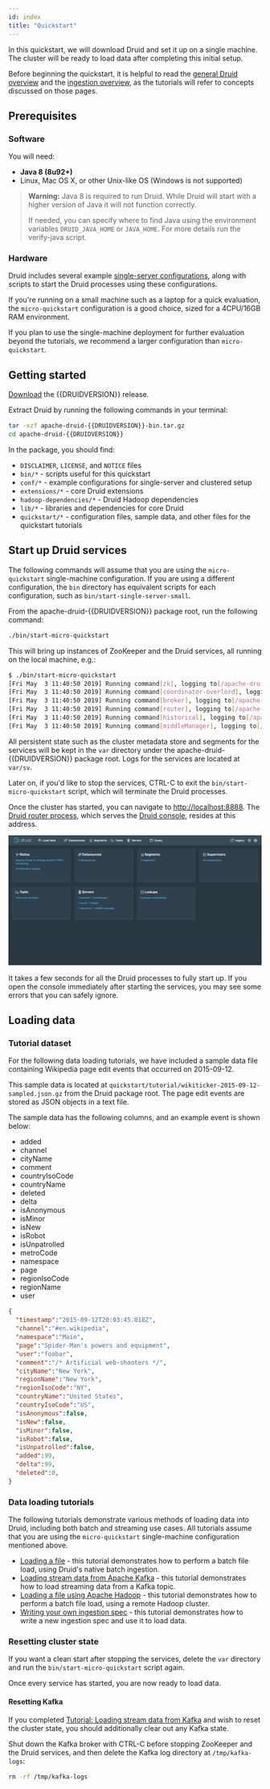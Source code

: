 ```yaml
---
id: index
title: "Quickstart"
---
```


<!--
  ~ Licensed to the Apache Software Foundation (ASF) under one
  ~ or more contributor license agreements.  See the NOTICE file
  ~ distributed with this work for additional information
  ~ regarding copyright ownership.  The ASF licenses this file
  ~ to you under the Apache License, Version 2.0 (the
  ~ "License"); you may not use this file except in compliance
  ~ with the License.  You may obtain a copy of the License at
  ~
  ~   http://www.apache.org/licenses/LICENSE-2.0
  ~
  ~ Unless required by applicable law or agreed to in writing,
  ~ software distributed under the License is distributed on an
  ~ "AS IS" BASIS, WITHOUT WARRANTIES OR CONDITIONS OF ANY
  ~ KIND, either express or implied.  See the License for the
  ~ specific language governing permissions and limitations
  ~ under the License.
  -->


In this quickstart, we will download Druid and set it up on a single machine. The cluster will be ready to load data
after completing this initial setup.

Before beginning the quickstart, it is helpful to read the [general Druid overview](../design/index.md) and the
[ingestion overview](../ingestion/index.md), as the tutorials will refer to concepts discussed on those pages.

## Prerequisites

### Software

You will need:

* **Java 8 (8u92+)**
* Linux, Mac OS X, or other Unix-like OS (Windows is not supported)

> **Warning:** Java 8 is required to run Druid. While Druid will start with a higher version of Java it will not function correctly.
>
> If needed, you can specify where to find Java using the environment variables `DRUID_JAVA_HOME` or `JAVA_HOME`. For more details run the verify-java script.

### Hardware

Druid includes several example [single-server configurations](../operations/single-server.md), along with scripts to
start the Druid processes using these configurations.

If you're running on a small machine such as a laptop for a quick evaluation, the `micro-quickstart` configuration is
a good choice, sized for a 4CPU/16GB RAM environment.

If you plan to use the single-machine deployment for further evaluation beyond the tutorials, we recommend a larger
configuration than `micro-quickstart`.

## Getting started

[Download](https://www.apache.org/dyn/closer.cgi?path=/incubator/druid/{{DRUIDVERSION}}/apache-druid-{{DRUIDVERSION}}-bin.tar.gz)
the {{DRUIDVERSION}} release.

Extract Druid by running the following commands in your terminal:

```bash
tar -xzf apache-druid-{{DRUIDVERSION}}-bin.tar.gz
cd apache-druid-{{DRUIDVERSION}}
```

In the package, you should find:

* `DISCLAIMER`, `LICENSE`, and `NOTICE` files
* `bin/*` - scripts useful for this quickstart
* `conf/*` - example configurations for single-server and clustered setup
* `extensions/*` - core Druid extensions
* `hadoop-dependencies/*` - Druid Hadoop dependencies
* `lib/*` - libraries and dependencies for core Druid
* `quickstart/*` - configuration files, sample data, and other files for the quickstart tutorials

## Start up Druid services

The following commands will assume that you are using the `micro-quickstart` single-machine configuration. If you are
using a different configuration, the `bin` directory has equivalent scripts for each configuration, such as
`bin/start-single-server-small`.

From the apache-druid-{{DRUIDVERSION}} package root, run the following command:

```bash
./bin/start-micro-quickstart
```

This will bring up instances of ZooKeeper and the Druid services, all running on the local machine, e.g.:

```bash
$ ./bin/start-micro-quickstart
[Fri May  3 11:40:50 2019] Running command[zk], logging to[/apache-druid-{{DRUIDVERSION}}/var/sv/zk.log]: bin/run-zk conf
[Fri May  3 11:40:50 2019] Running command[coordinator-overlord], logging to[/apache-druid-{{DRUIDVERSION}}/var/sv/coordinator-overlord.log]: bin/run-druid coordinator-overlord conf/druid/single-server/micro-quickstart
[Fri May  3 11:40:50 2019] Running command[broker], logging to[/apache-druid-{{DRUIDVERSION}}/var/sv/broker.log]: bin/run-druid broker conf/druid/single-server/micro-quickstart
[Fri May  3 11:40:50 2019] Running command[router], logging to[/apache-druid-{{DRUIDVERSION}}/var/sv/router.log]: bin/run-druid router conf/druid/single-server/micro-quickstart
[Fri May  3 11:40:50 2019] Running command[historical], logging to[/apache-druid-{{DRUIDVERSION}}/var/sv/historical.log]: bin/run-druid historical conf/druid/single-server/micro-quickstart
[Fri May  3 11:40:50 2019] Running command[middleManager], logging to[/apache-druid-{{DRUIDVERSION}}/var/sv/middleManager.log]: bin/run-druid middleManager conf/druid/single-server/micro-quickstart
```

All persistent state such as the cluster metadata store and segments for the services will be kept in the `var` directory under the apache-druid-{{DRUIDVERSION}} package root. Logs for the services are located at `var/sv`.

Later on, if you'd like to stop the services, CTRL-C to exit the `bin/start-micro-quickstart` script, which will terminate the Druid processes.

Once the cluster has started, you can navigate to [http://localhost:8888](http://localhost:8888).
The [Druid router process](../design/router.md), which serves the [Druid console](../operations/druid-console.md), resides at this address.

![Druid console](../assets/tutorial-quickstart-01.png "Druid console")

It takes a few seconds for all the Druid processes to fully start up. If you open the console immediately after starting the services, you may see some errors that you can safely ignore.


## Loading data

### Tutorial dataset

For the following data loading tutorials, we have included a sample data file containing Wikipedia page edit events that occurred on 2015-09-12.

This sample data is located at `quickstart/tutorial/wikiticker-2015-09-12-sampled.json.gz` from the Druid package root.
The page edit events are stored as JSON objects in a text file.

The sample data has the following columns, and an example event is shown below:

  * added
  * channel
  * cityName
  * comment
  * countryIsoCode
  * countryName
  * deleted
  * delta
  * isAnonymous
  * isMinor
  * isNew
  * isRobot
  * isUnpatrolled
  * metroCode
  * namespace
  * page
  * regionIsoCode
  * regionName
  * user

```json
{
  "timestamp":"2015-09-12T20:03:45.018Z",
  "channel":"#en.wikipedia",
  "namespace":"Main",
  "page":"Spider-Man's powers and equipment",
  "user":"foobar",
  "comment":"/* Artificial web-shooters */",
  "cityName":"New York",
  "regionName":"New York",
  "regionIsoCode":"NY",
  "countryName":"United States",
  "countryIsoCode":"US",
  "isAnonymous":false,
  "isNew":false,
  "isMinor":false,
  "isRobot":false,
  "isUnpatrolled":false,
  "added":99,
  "delta":99,
  "deleted":0,
}
```


### Data loading tutorials

The following tutorials demonstrate various methods of loading data into Druid, including both batch and streaming use cases.
All tutorials assume that you are using the `micro-quickstart` single-machine configuration mentioned above.

- [Loading a file](./tutorial-batch.md) - this tutorial demonstrates how to perform a batch file load, using Druid's native batch ingestion.
- [Loading stream data from Apache Kafka](./tutorial-kafka.md) - this tutorial demonstrates how to load streaming data from a Kafka topic.
- [Loading a file using Apache Hadoop](./tutorial-batch-hadoop.md) - this tutorial demonstrates how to perform a batch file load, using a remote Hadoop cluster.
- [Writing your own ingestion spec](./tutorial-ingestion-spec.md) - this tutorial demonstrates how to write a new ingestion spec and use it to load data.

### Resetting cluster state

If you want a clean start after stopping the services, delete the `var` directory and run the `bin/start-micro-quickstart` script again.

Once every service has started, you are now ready to load data.

#### Resetting Kafka

If you completed [Tutorial: Loading stream data from Kafka](./tutorial-kafka.md) and wish to reset the cluster state, you should additionally clear out any Kafka state.

Shut down the Kafka broker with CTRL-C before stopping ZooKeeper and the Druid services, and then delete the Kafka log directory at `/tmp/kafka-logs`:

```bash
rm -rf /tmp/kafka-logs
```

